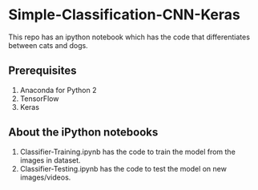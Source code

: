 # Simple-Classification-CNN-Keras
This repo has an ipython notebook which has the code that differentiates between cats and dogs.

## Prerequisites
1. Anaconda for Python 2
2. TensorFlow
3. Keras

## About the iPython notebooks
1. Classifier-Training.ipynb has the code to train the model from the images in dataset.
2. Classifier-Testing.ipynb has the code to test the model on new images/videos. 

